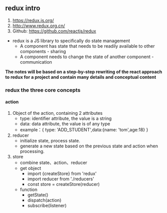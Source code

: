 ## redux intro
1. https://redux.js.org/
2. http://www.redux.org.cn/
3. Github: https://github.com/reactjs/redux

* redux is a JS library to specifically do state management 
   * A component has state that needs to be readily available to other components - sharing
   * A component needs to change the state of another component - communication

**The notes will be based on a step-by-step rewriting of the react approach to redux for a project and contain many details and conceptual content**
        
### redux the three core concepts
#### action
1.	Object of the action, containing 2 attributes
    * type: identifier attribute, the value is a string
    * data: data attribute, the value is of any type 
	* example：{ type: 'ADD_STUDENT',data:{name: 'tom',age:18} }
2. reducer
    * initialize state, process state.
    * generate a new state based on the previous state and action when processing.
3. store
    * combine state、action、reducer 
    * get object
        * import {createStore} from 'redux'
        * import reducer from './reducers'
        * const store = createStore(reducer)
    * function
        * getState()
        * dispatch(action)
        * subscribe(listener)
